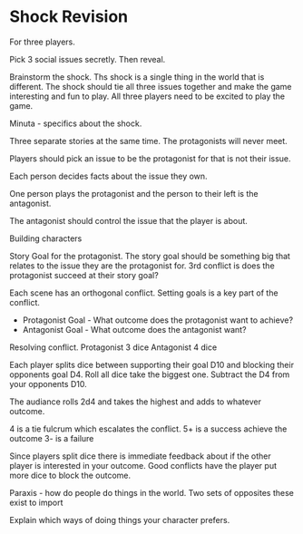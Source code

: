 # Shock Revision

For three players.

Pick 3 social issues secretly. Then reveal.

Brainstorm the shock. Ths shock is a single thing in the world that is different. The shock should tie all three issues together and make the game interesting and fun to play. All three players need to be excited to play the game.

Minuta - specifics about the shock.

Three separate stories at the same time. The protagonists will never meet.

Players should pick an issue to be the protagonist for that is not their issue.

Each person decides facts about the issue they own.

One person plays the protagonist and the person to their left is the antagonist.

The antagonist should control the issue that the player is about.

Building characters

Story Goal for the protagonist. The story goal should be something big that relates to the issue they are the protagonist for.
3rd conflict is does the protagonist succeed at their story goal?



Each scene has an orthogonal conflict.
Setting goals is a key part of the conflict.

- Protagonist Goal - What outcome does the protagonist want to achieve?
- Antagonist Goal - What outcome does the antagonist want?

Resolving conflict.
Protagonist 3 dice
Antagonist 4 dice

Each player splits dice between supporting their goal D10 and blocking their opponents goal D4.
Roll all dice take the biggest one.
Subtract the D4 from your opponents D10.

The audiance rolls 2d4 and takes the highest and adds to whatever outcome.

4 is a tie fulcrum which escalates the conflict.
5+ is a success achieve the outcome
3- is a failure

Since players split dice there is immediate feedback about if the other player is interested in your outcome. Good conflicts have the player put more dice to block the outcome.


Paraxis - how do people do things in the world.
Two sets of opposites these exist to import

Explain which ways of doing things your character prefers.




